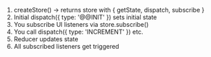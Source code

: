 1. createStore() → returns store with { getState, dispatch, subscribe }
2. Initial dispatch({ type: '@@INIT' }) sets initial state
3. You subscribe UI listeners via store.subscribe()
4. You call dispatch({ type: 'INCREMENT' }) etc.
5. Reducer updates state
6. All subscribed listeners get triggered
